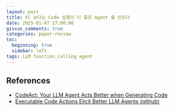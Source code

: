 ```yaml
---
layout: post
title: FC 보다는 Code 실행이 더 좋은 Agent 를 만든다
date: 2025-01-07 17:00:00
giscus_comments: true
categories: paper-review
toc:
  beginning: true
  sidebar: left
tags: LLM function_calling agent
---
```





## References

- [CodeAct: Your LLM Agent Acts Better when Generating Code](https://machinelearning.apple.com/research/codeact)
- [Executable Code Actions Elicit Better LLM Agents (github)](https://github.com/xingyaoww/code-act)
